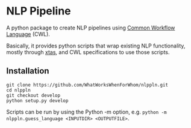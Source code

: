 # NLP Pipeline

A python package to create NLP pipelines using [Common Workflow Language](http://www.commonwl.org/) (CWL).

Basically, it provides python scripts that wrap existing NLP functionality, mostly
through [xtas](http://xtas.net/), and CWL specifications to use those scripts.

## Installation

```
git clone https://github.com/WhatWorksWhenForWhom/nlppln.git
cd nlppln
git checkout develop
python setup.py develop
```

Scripts can be run by using the Python -m option, e.g. `python -m nlppln.guess_language <INPUTDIR> <OUTPUTFILE>`.
